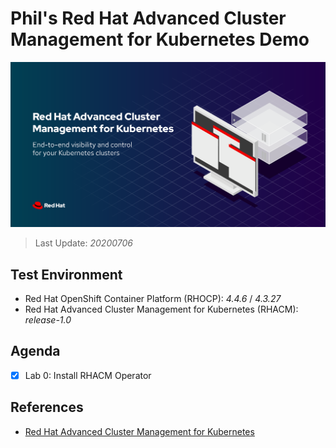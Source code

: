 # Phil's Red Hat Advanced Cluster Management for Kubernetes Demo

![](/images/rhacm-banner.png)

> Last Update: *20200706*

## Test Environment
- Red Hat OpenShift Container Platform (RHOCP): *4.4.6* / *4.3.27*
- Red Hat Advanced Cluster Management for Kubernetes (RHACM): *release-1.0*


## Agenda

- [x] Lab 0: Install RHACM Operator


## References
- [Red Hat Advanced Cluster Management for Kubernetes](https://www.redhat.com/en/technologies/management/advanced-cluster-management)
